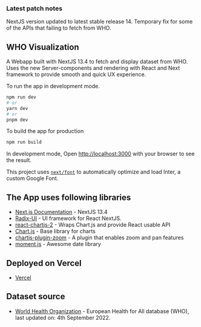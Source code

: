 ### Latest patch notes
NextJS version updated to latest stable release 14.
Temporary fix for some of the APIs that failing to fetch from WHO.

## WHO Visualization

A Webapp built with NextJS 13.4 to fetch and display dataset from WHO. Uses the new Server-components and rendering with React and Next framework to provide smooth and quick UX experience.

To run the app in development mode.
```bash
npm run dev
# or
yarn dev
# or
pnpm dev
```

To build the app for production
```bash
npm run build
```

In development mode, Open [http://localhost:3000](http://localhost:3000) with your browser to see the result.

This project uses [`next/font`](https://nextjs.org/docs/basic-features/font-optimization) to automatically optimize and load Inter, a custom Google Font.

## The App uses following libraries

- [Next.js Documentation](https://nextjs.org/docs) - NextJS 13.4
- [Radix-UI](https://www.radix-ui.com/) - UI framework for React NextJS.
- [react-chartjs-2](https://react-chartjs-2.js.org/) - Wraps Chart.js and provide React usable API
- [Chart.js](https://www.chartjs.org/docs/latest/) - Base library for charts
- [chartjs-plugin-zoom](https://www.chartjs.org/chartjs-plugin-zoom/latest/) - A plugin that enables zoom and pan features
- [moment.js](https://momentjs.com/) - Awesome date library

## Deployed on Vercel

- [Vercel](https://vercel.com/)

## Dataset source
- [World Health Organization](https://dw.euro.who.int/) - European Health for All database (WHO), last updated on: 4th September 2022. 